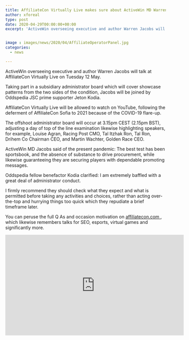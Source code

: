 ```yaml
---
title: AffiliateCon Virtually Live makes sure about ActiveWin MD Warren Jacobs for subsidiary administrator panel
author: xforeal 
type: post
date: 2020-04-29T00:00:00+00:00
excerpt: 'ActiveWin overseeing executive and author Warren Jacobs will talk at AffiliateCon Virtually Live on Tuesday 12 May '


image : images/news/2020/04/AffiliateOperatorPanel.jpg
categories:
  - news

---
```

ActiveWin overseeing executive and author Warren Jacobs will talk at AffiliateCon Virtually Live on Tuesday 12 May. 

Taking part in a subsidiary administrator board which will cover showcase patterns from the two sides of the condition, Jacobs will be joined by Oddspedia JSC prime supporter Jeton Kodia. 

AffiliateCon Virtually Live will be allowed to watch on YouTube, following the deferment of AffiliateCon Sofia to 2021 because of the COVID-19 flare-up. 

The offshoot administrator board will occur at 3.15pm CEST (2.15pm BST), adjusting a day of top of the line examination likewise highlighting speakers, for example, Louise Agran, Racing Post CMO, Tal Itzhak Ron, Tal Ron, Drihem Co Chairman CEO, and Martin Wachter, Golden Race CEO. 

ActiveWin MD Jacobs said of the present pandemic: The best test has been sportsbook, and the absence of substance to drive procurement, while likewise guaranteeing they are securing players with dependable promoting messages. 

Oddspedia fellow benefactor Kodia clarified: I am extremely baffled with a great deal of administrator conduct. 

I firmly recommend they should check what they expect and what is permitted before taking any activities and choices, rather than acting over-the-top and hurrying things too quick which they repudiate a brief timeframe later. 

You can peruse the full Q As and occasion motivation on <a href="https://www.affiliatecon.com/" rel="noopener noreferrer" target="_blank">affiliatecon.com </a>, which likewise remembers talks for SEO, esports, virtual games and significantly more. 

<div class="videoWrapper">
  <iframe loading="lazy" allowfullscreen="allowfullscreen" frameborder="0" height="315" src="https://www.youtube.com/embed/wFUujAzqQ_I" width="560" />
</div>